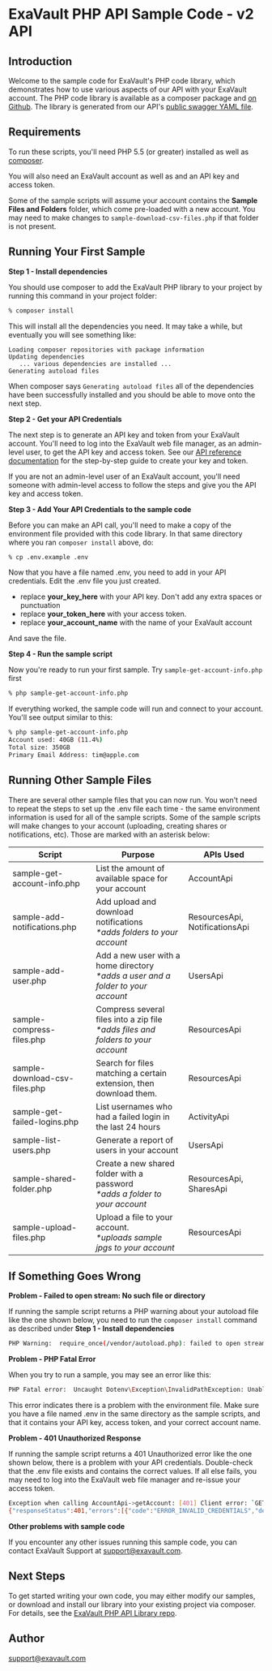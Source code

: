 # ExaVault PHP API Sample Code - v2 API

## Introduction
Welcome to the sample code for ExaVault's PHP code library, which demonstrates how to use various aspects of our API with your ExaVault account. The PHP code library is available as a composer package and [on Github](https://github.com/ExaVault/evapi-php). The library is generated from our API's [public swagger YAML file](https://www.exavault.com/api/docs/evapi_2.0_public.yaml).

## Requirements

To run these scripts, you'll need PHP 5.5 (or greater) installed as well as [composer](https://getcomposer.org). 

You will also need an ExaVault account as well as and an API key and access token.

Some of the sample scripts will assume your account contains the **Sample Files and Folders** folder, which come pre-loaded with a new account. You may need to make changes to `sample-download-csv-files.php` if that folder is not present.

## Running Your First Sample
**Step 1 - Install dependencies** 

You should use composer to add the ExaVault PHP library to your project by running this command in your project folder:

```bash
% composer install
```

This will install all the dependencies you need. It may take a while, but eventually you will see something like:

```
Loading composer repositories with package information
Updating dependencies
   ... various dependencies are installed ...
Generating autoload files
```

When composer says `Generating autoload files` all of the dependencies have been successfully installed and you should be able to move onto the next step.

**Step 2 - Get your API Credentials** 

The next step is to generate an API key and token from your ExaVault account. You'll need to log into the ExaVault web file manager, as an admin-level user, to get the API key and access token. See our [API reference documentation](https://www.exavault.com/developer/api-docs/v2/#section/Obtaining-Your-API-Key-and-Access-Token) for the step-by-step guide to create your key and token.

If you are not an admin-level user of an ExaVault account, you'll need someone with admin-level access to follow the steps and give you the API key and access token.

**Step 3 - Add Your API Credentials to the sample code**

Before you can make an API call, you'll need to make a copy of the environment file provided with this code library. In that same directory where you ran `composer install` above, do:

```bash
% cp .env.example .env
```

Now that you have a file named .env, you need to add in your API credentials. Edit the .env file you just created.

- replace **your\_key\_here** with your API key. Don't add any extra spaces or punctuation
- replace **your\_token\_here** with your access token.
- replace **your\_account_name** with the name of your ExaVault account

And save the file.

**Step 4 - Run the sample script**

Now you're ready to run your first sample. Try `sample-get-account-info.php` first

```bash
% php sample-get-account-info.php
```
If everything worked, the sample code will run and connect to your account. You'll see output similar to this:

```bash
% php sample-get-account-info.php
Account used: 40GB (11.4%)
Total size: 350GB
Primary Email Address: tim@apple.com
```

## Running Other Sample Files

There are several other sample files that you can now run. You won't need to repeat the steps to set up the .env file each time - the same environment information is used for all of the sample scripts.
Some of the sample scripts will make changes to your account (uploading, creating shares or notifications, etc). Those are marked with an asterisk below:

Script                        | Purpose                                                                                | APIs Used                      |
------------------------------|----------------------------------------------------------------------------------------|--------------------------------|
sample-get-account-info.php   | List the amount of available space for your account                                    | AccountApi                     |
sample-add-notifications.php  | Add upload and download notifications<br/>_\*adds folders to your account_             | ResourcesApi, NotificationsApi |
sample-add-user.php           | Add a new user with a home directory <br/>_\*adds a user and a folder to your account_ | UsersApi                       |
sample-compress-files.php     | Compress several files into a zip file <br/>_\*adds files and folders to your account_ | ResourcesApi                   |
sample-download-csv-files.php | Search for files matching a certain extension, then download them.                     | ResourcesApi                   |
sample-get-failed-logins.php  | List usernames who had a failed login in the last 24 hours                             | ActivityApi                    |
sample-list-users.php         | Generate a report of users in your account                                             | UsersApi                       |
sample-shared-folder.php      | Create a new shared folder with a password<br />_\*adds a folder to your account_      | ResourcesApi, SharesApi        |
sample-upload-files.php       | Upload a file to your account.<br />_\*uploads sample jpgs to your account_            | ResourcesApi                   |

## If Something Goes Wrong

**Problem - Failed to open stream: No such file or directory**

If running the sample script returns a PHP warning about your autoload file like the one shown below, you need to run the `composer install` command as described under **Step 1 - Install dependencies** 

```bash
PHP Warning:  require_once(/vendor/autoload.php): failed to open stream: No such file or directory in /sample-get-account-info.php on line 2
```

**Problem - PHP Fatal Error**

When you try to run a sample, you may see an error like this:

```bash
PHP Fatal error:  Uncaught Dotenv\Exception\InvalidPathException: Unable to read any of the environment file(s) at
```

This error indicates there is a problem with the environment file. Make sure you have a file named .env in the same directory as the sample scripts, and that it contains your API key, access token, and your correct account name.

**Problem - 401 Unauthorized Response**

If running the sample script returns a 401 Unauthorized error like the one shown below, there is a problem with your API credentials. Double-check that the .env file exists and contains the correct values. If all else fails, you may need to log into the ExaVault web file manager and re-issue your access token.

```bash
Exception when calling AccountApi->getAccount: [401] Client error: `GET https://exavaultsupport.exavault.com/api/v2/account` resulted in a `401 Unauthorized` response:
{"responseStatus":401,"errors":[{"code":"ERROR_INVALID_CREDENTIALS","detail":"HTTP_UNAUTHORIZED"}]}
```

**Other problems with sample code**

If you encounter any other issues running this sample code, you can contact ExaVault Support at support@exavault.com.

## Next Steps

To get started writing your own code, you may either modify our samples, or download and install our library into your existing project via composer. For details, see the [ExaVault PHP API Library repo](https://github.com/ExaVault/evapi-php).

## Author

support@exavault.com

